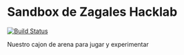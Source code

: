 Sandbox de Zagales Hacklab
==========================
[![Build Status](https://travis-ci.org/zagaleshacklab/sandbox.png)](https://travis-ci.org/zagaleshacklab/sandbox)


Nuestro cajon de arena para jugar y experimentar
